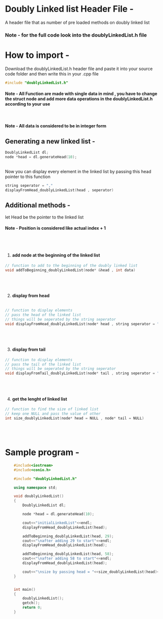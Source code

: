 # Doubly Linked list Header File -

A header file that as number of pre loaded methods on doubly linked list

### Note - for the full code look into the doublyLinkedList.h file

# How to import - 

Download the doublyLinkedList.h header file and paste it into your source code folder and then write this in your .cpp file

```C++
#include "doublyLinkedList.h"
```

#### Note - All Function are made with single data in mind , you have to change the struct node and add more data operations in the doublyLinkedList.h according to your use

<br />

#### Note - All data is considered to be in integer form

## Generating a new linked list - 

```C++
DoublyLinkedList dl;
node *head = dl.generateHead(10);
```


<br />
Now you can display every element in the linked list by passing this head pointer to this function

```C++
string seperator = ","
displayFromHead_doublyLinkedList(head , seperator)
```


## Additional methods - 


let Head be the pointer to the linked list

#### Note - Position is considered like actual index + 1

<br />
<br />

1. #### add node at the beginning of the linked list

```C++
// function to add to the beginning of the doubly linked list
void addToBeginning_doublyLinkedList(node* &head , int data)
```

<br />
<br />


2. #### display from head

```C++

// function to display elements
// pass the head of the linked list
// things will be seperated by the string seperator
void displayFromHead_doublyLinkedList(node* head , string seperator = " ")
```

<br />
<br />


3. #### display from tail

```C++
// function to display elements
// pass the tail of the linked list
// things will be seperated by the string seperator
void displayFromTail_doublyLinkedList(node* tail , string seperator = " ")
```

<br />
<br />



4. #### get the lenght of linked list

```C++
// function to find the size of linked list 
// keep one NULL and pass the value of other
int size_doublyLinkedList(node* head = NULL , node* tail = NULL)
```

<br />
<br />




# Sample program -
```c++
    #include<iostream>
    #include<conio.h>

    #include "doublyLinkedList.h"

    using namespace std;

    void doublyLinkedList()
    {
        DoublyLinkedList dl;

        node *head = dl.generateHead(10);

        cout<<"initialLinkedList"<<endl;
        displayFromHead_doublyLinkedList(head);

        addToBeginning_doublyLinkedList(head, 29);
        cout<<"\nafter adding 29 to start"<<endl;
        displayFromHead_doublyLinkedList(head);

        addToBeginning_doublyLinkedList(head, 58);
        cout<<"\nafter adding 58 to start"<<endl;
        displayFromHead_doublyLinkedList(head);

        cout<<"\nsize by passing head = "<<size_doublyLinkedList(head)<<endl;
    }


    int main()
    {
        doublyLinkedList();
        getch();
        return 0;
    }
```
